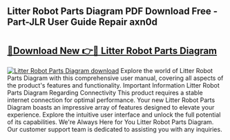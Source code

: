 ## Litter Robot Parts Diagram PDF Download Free - Part-JLR User Guide Repair axn0d

# <h2><a href="http://dfolkc.blite.top/?on=Litter+Robot+Parts+Diagram">🔗Download New 👉🔴 Litter Robot Parts Diagram</a></h2>

[![Litter Robot Parts Diagram download](https://i.imgur.com/lujVjoI.png)](http://dfolkc.blite.top/?on=Litter+Robot+Parts+Diagram)
Explore the world of Litter Robot Parts Diagram with this comprehensive user manual, covering all aspects of the product's features and functionality. Important Information Litter Robot Parts Diagram Regarding Connectivity This product requires a stable internet connection for optimal performance. Your new Litter Robot Parts Diagram boasts an impressive array of features designed to elevate your experience. Explore the intuitive user interface and unlock the full potential of its capabilities. We're Always Here for You Litter Robot Parts Diagram. Our customer support team is dedicated to assisting you with any inquiries.
